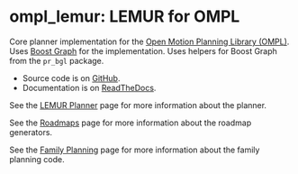 ompl_lemur: LEMUR for OMPL
==========================

Core planner implementation for the [Open Motion Planning Library (OMPL)][ompl].  Uses [Boost Graph][bgl] for the implementation.  Uses helpers for Boost Graph from the `pr_bgl` package.

* Source code is on [GitHub][github-sourcecode].
* Documentation is on [ReadTheDocs][rtd-documentation].

See the [LEMUR Planner](docs/LEMURPlanner.md) page for more information
about the planner.

See the [Roadmaps](docs/Roadmaps.md) page for more information about
the roadmap generators.

See the [Family Planning](docs/FamilyPlanning.md) page for more
information about the family planning code.

[bgl]: http://www.boost.org/doc/libs/release/libs/graph/
[github-sourcecode]: https://github.com/personalrobotics/lemur/tree/master/ompl_lemur/
[rtd-documentation]: http://lemur-planning.readthedocs.org/en/latest/ompl_lemur/
[ompl]: http://ompl.kavrakilab.org/
